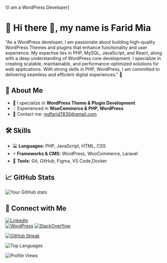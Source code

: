 ![I am a WordPress Developer]

# 👋 Hi there 👋, my name is Farid Mia

"As a WordPress developer, I am passionate about building high-quality WordPress Themes and plugins that enhance functionality and user experience. My expertise lies in PHP, MySQL, JavaScript, and React, along with a deep understanding of WordPress core development. I specialize in creating scalable, maintainable, and performance-optimized solutions for web applications. With strong skills in PHP, WordPress, I am committed to delivering seamless and efficient digital experiences." 🚀

## 🚀 About Me

- 🎯 I specialize in **WordPress Theme & Plugin Development**
- 💡 Experienced in **WooCommerce & PHP, WordPress**
- 📩 Contact me: [mdfarid7830@gmail.com](mailto:mdfarid7830@gmail.com)

## 🛠 Skills

- 💻 **Languages:** PHP, JavaScript, HTML, CSS
- ⚡ **Frameworks & CMS:** WordPress, WooCommerce, Laravel
- 🔧 **Tools:** Git, GitHub, Figma, VS Code,Docker

## 📈 GitHub Stats

![Your GitHub stats](https://github-readme-stats.vercel.app/api?username=faridmia&show_icons=true&theme=radical)

## 🔗 Connect with Me

[![LinkedIn](https://img.shields.io/badge/LinkedIn-0077B5?style=for-the-badge&logo=linkedin&logoColor=white)](https://linkedin.com/in/farid-mia-b551a9149)  
[![WordPress](https://img.shields.io/badge/WordPress-21759B?style=for-the-badge&logo=wordpress&logoColor=white)](https://profiles.wordpress.org/faridmia)
[![StackOverflow](https://img.shields.io/badge/StackOverflow-FE7A16?style=for-the-badge&logo=stackoverflow&logoColor=white)](https://stackoverflow.com/users/18300132/faridmia23)

[![GitHub Streak](https://streak-stats.demolab.com?user=faridmia&theme=radical&border_radius=10)](https://git.io/streak-stats)

![Top Languages](https://github-readme-stats.vercel.app/api/top-langs/?username=faridmia&layout=compact&theme=dark)

![Profile Views](https://komarev.com/ghpvc/?username=faridmia&color=blue)
